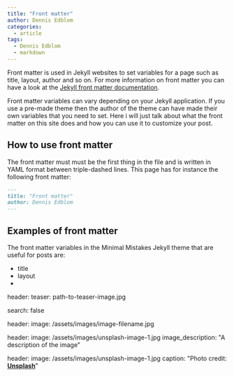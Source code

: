 ```yaml
---
title: "Front matter"
author: Dennis Edblom
categories: 
  - article
tags:
  - Dennis Edblom
  - markdown
---
```

Front matter is used in Jekyll websites to set variables for a page such as title, layout, author and so on. For more information on front matter you can have a look at the [Jekyll front matter documentation](https://jekyllrb.com/docs/front-matter/).


Front matter variables can vary depending on your Jekyll application. If you use a pre-made theme then  the author of the theme can have made their own variables that you need to set. Here i will just talk about what the front matter on this site does and how you can use it to customize your post.

## How to use front matter
The front matter must must be the first thing in the file and is written in YAML format between triple-dashed lines. This page has for instance the following front matter:

```Markdown
---
title: "Front matter"
author: Dennis Edblom
---
```

## Examples of front matter 

The front matter variables in the Minimal Mistakes Jekyll theme that are useful for posts are:

* title
* layout
* 

header:
  teaser: path-to-teaser-image.jpg


search: false

header:
  image: /assets/images/image-filename.jpg

header:
  image: /assets/images/unsplash-image-1.jpg
  image_description: "A description of the image"


header:
  image: /assets/images/unsplash-image-1.jpg
  caption: "Photo credit: [**Unsplash**](https://unsplash.com)"
